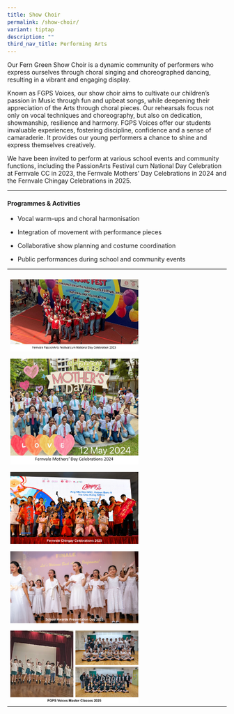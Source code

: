 ```yaml
---
title: Show Choir
permalink: /show-choir/
variant: tiptap
description: ""
third_nav_title: Performing Arts
---
```

<p>Our Fern Green Show Choir is a dynamic community of performers who express
ourselves through choral singing and choreographed dancing, resulting in
a vibrant and engaging display.&nbsp;</p>
<p>Known as FGPS Voices, our show choir aims to cultivate our children’s
passion in Music through fun and upbeat songs, while deepening their appreciation
of the Arts through choral pieces. Our rehearsals focus not only on vocal
techniques and choreography, but also on dedication, showmanship, resilience
and harmony. FGPS Voices offer our students invaluable experiences, fostering
discipline, confidence and a sense of camaraderie. It provides our young
performers a chance to shine and express themselves creatively.&nbsp;&nbsp;</p>
<p>We have been invited to perform at various school events and community
functions, including the PassionArts Festival cum National Day Celebration
at Fernvale CC in 2023, the Fernvale Mothers’ Day Celebrations in 2024
and the Fernvale Chingay Celebrations in 2025.</p>
<hr>
<h4><strong>Programmes &amp; Activities</strong></h4>
<ul data-tight="true" class="tight">
<li>
<p>Vocal warm-ups and choral harmonisation</p>
</li>
<li>
<p>Integration of movement with performance pieces</p>
</li>
<li>
<p>Collaborative show planning and costume coordination</p>
</li>
<li>
<p>Public performances during school and community events</p>
</li>
</ul>
<table style="minWidth: 25px">
<colgroup>
<col>
</colgroup>
<tbody>
<tr>
<th rowspan="1" colspan="1">
<p></p>
</th>
</tr>
<tr>
<td rowspan="1" colspan="1">
<div class="isomer-image-wrapper">
<img style="width: 60%;" height="auto" width="100%" alt="" src="/images/CCA/choir3.png">
</div>
<p></p>
<div class="isomer-image-wrapper">
<img style="width: 60%;" height="auto" width="100%" alt="" src="/images/CCA/choir4.png">
</div>
<p></p>
<div class="isomer-image-wrapper">
<img style="width: 60%;" height="auto" width="100%" alt="" src="/images/CCA/Choir__1_.png">
</div>
<p></p>
<div class="isomer-image-wrapper">
<img style="width: 60%;" height="auto" width="100%" alt="" src="/images/CCA/Choir__2_.png">
</div>
<p></p>
<div class="isomer-image-wrapper">
<img style="width: 60%;" height="auto" width="100%" alt="" src="/images/CCA/Choir__3_.png">
</div>
</td>
</tr>
</tbody>
</table>
<p></p>
<p></p>